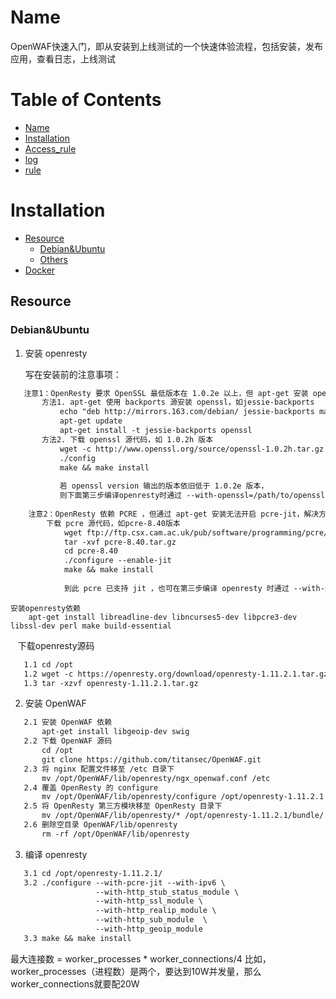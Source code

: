 Name
====

OpenWAF快速入门，即从安装到上线测试的一个快速体验流程，包括安装，发布应用，查看日志，上线测试

Table of Contents
=================

* [Name](#name)
* [Installation](#installation)
* [Access_rule](#access_rule)
* [log](#log)
* [rule](#rule)

Installation
============

* [Resource](#Resource)
    * [Debian&Ubuntu](#debianubuntu)
    * [Others](#others)
* [Docker](#docker)

Resource
--------

### Debian&Ubuntu  

1. 安装 openresty  

   写在安装前的注意事项：  
   
```txt
   注意1：OpenResty 要求 OpenSSL 最低版本在 1.0.2e 以上，但 apt-get 安装 openssl 不满足此版本，因此提供解决方法如下：  
       方法1. apt-get 使用 backports 源安装 openssl，如jessie-backports  
           echo "deb http://mirrors.163.com/debian/ jessie-backports main" >> /etc/apt/sources.list  
           apt-get update  
           apt-get install -t jessie-backports openssl  
       方法2. 下载 openssl 源代码，如 1.0.2h 版本  
           wget -c http://www.openssl.org/source/openssl-1.0.2h.tar.gz  
           ./config  
           make && make install  
           
           若 openssl version 输出的版本依旧低于 1.0.2e 版本，  
           则下面第三步编译openresty时通过 --with-openssl=/path/to/openssl-xxx/ 指定 openssl 安装路径  
           
    注意2：OpenResty 依赖 PCRE ，但通过 apt-get 安装无法开启 pcre-jit，解决方法：  
        下载 pcre 源代码，如pcre-8.40版本  
            wget ftp://ftp.csx.cam.ac.uk/pub/software/programming/pcre/pcre-8.40.tar.gz  
            tar -xvf pcre-8.40.tar.gz  
            cd pcre-8.40  
            ./configure --enable-jit  
            make && make install  
            
            到此 pcre 已支持 jit ，也可在第三步编译 openresty 时通过 --with-pcre=/path/to/pcre-xxx/ 指定 pcre 安装路径  
```

    安装openresty依赖  
        apt-get install libreadline-dev libncurses5-dev libpcre3-dev libssl-dev perl make build-essential

    下载openresty源码
```txt
   1.1 cd /opt  
   1.2 wget -c https://openresty.org/download/openresty-1.11.2.1.tar.gz  
   1.3 tar -xzvf openresty-1.11.2.1.tar.gz  
```

2. 安装 OpenWAF  

```txt
   2.1 安装 OpenWAF 依赖
       apt-get install libgeoip-dev swig  
   2.2 下载 OpenWAF 源码
       cd /opt  
       git clone https://github.com/titansec/OpenWAF.git  
   2.3 将 nginx 配置文件移至 /etc 目录下
       mv /opt/OpenWAF/lib/openresty/ngx_openwaf.conf /etc  
   2.4 覆盖 OpenResty 的 configure
       mv /opt/OpenWAF/lib/openresty/configure /opt/openresty-1.11.2.1  
   2.5 将 OpenResty 第三方模块移至 OpenResty 目录下
       mv /opt/OpenWAF/lib/openresty/* /opt/openresty-1.11.2.1/bundle/  
   2.6 删除空目录 OpenWAF/lib/openresty  
       rm -rf /opt/OpenWAF/lib/openresty  
```

3. 编译 openresty  

```txt
   3.1 cd /opt/openresty-1.11.2.1/  
   3.2 ./configure --with-pcre-jit --with-ipv6 \  
                   --with-http_stub_status_module \  
                   --with-http_ssl_module \  
                   --with-http_realip_module \  
                   --with-http_sub_module  \
                   --with-http_geoip_module
   3.3 make && make install 
```

最大连接数 = worker_processes * worker_connections/4
比如，worker_processes（进程数）是两个，要达到10W并发量，那么worker_connections就要配20W
